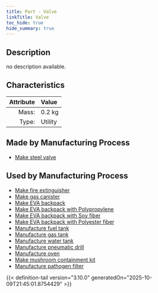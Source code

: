 ```yaml
---
title: Part - Valve
linkTitle: Valve
toc_hide: true
hide_summary: true
---
```

<!-- This is generated by the MarsSim HelpGenertor, do not edit. -->

## Description
no description available.

## Characteristics

| Attribute      | Value |
|--------:|:------|
|Mass:|0.2 kg|
|Type:|Utility|

## Made by Manufacturing Process

- [Make steel valve](/docs/definitions/process/make-steel-valve)

## Used by Manufacturing Process

- [Make fire extinguisher](/docs/definitions/process/make-fire-extinguisher)
- [Make gas canister](/docs/definitions/process/make-gas-canister)
- [Make EVA backpack](/docs/definitions/process/make-eva-backpack)
- [Make EVA backpack with Polypropylene](/docs/definitions/process/make-eva-backpack-with-polypropylene)
- [Make EVA backpack with Soy fiber](/docs/definitions/process/make-eva-backpack-with-soy-fiber)
- [Make EVA backpack with Polyester fiber](/docs/definitions/process/make-eva-backpack-with-polyester-fiber)
- [Manufacture fuel tank](/docs/definitions/process/manufacture-fuel-tank)
- [Manufacture gas tank](/docs/definitions/process/manufacture-gas-tank)
- [Manufacture water tank](/docs/definitions/process/manufacture-water-tank)
- [Manufacture pneumatic drill](/docs/definitions/process/manufacture-pneumatic-drill)
- [Manufacture oven](/docs/definitions/process/manufacture-oven)
- [Make mushroom containment kit](/docs/definitions/process/make-mushroom-containment-kit)
- [Manufacture pathogen filter](/docs/definitions/process/manufacture-pathogen-filter)



{{< definition-tail version="3.10.0" generatedOn="2025-10-09T21:45:01.8754429" >}}



